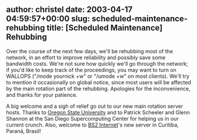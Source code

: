 author: christel
date: 2003-04-17 04:59:57+00:00
slug: scheduled-maintenance-rehubbing
title: [Scheduled Maintenance] Rehubbing
---
Over the course of the next few days, we'll be rehubbing most of the network, in an effort to improve reliability and possibly save some bandwidth costs.  We're not sure how quickly we'll go through the network; if you'd like to keep track of the proceedings, you may want to turn on WALLOPS ("/mode yournick +w" or "/umode +w" on most clients).  We'll try to mention it occasionally on global notice, since most users will be affected by the main rotation part of the rehubbing.  Apologies for the inconvenience, and thanks for your patience.

A big welcome and a sigh of relief go out to our new main rotation server hosts.  Thanks to  [Oregon State University](http://www.oregonstate.edu/)  and to Patrick Scheeler and Glenn Shannon at the San Diego Supercomputing Center for helping us in our current crunch. Also, welcome to  [BS2 Internet](http://www.bs2.com.br/)'s  new server in Curitiba, Paraná, Brasil!
